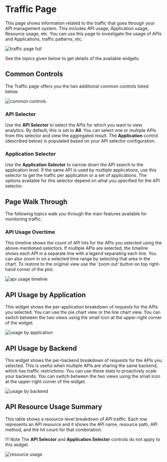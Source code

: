 # Traffic Page

This page shows information related to the traffic that goes through your API management system. This includes API usage, Application usage, Resource usage, etc. You can use this page to investigate the usage of APIs and Applications, traffic patterns, etc.

![traffic page full]({{base_path}}/assets/img/observe/traffic/traffic-page-full.png)

See the topics given below to get details of the available widgets.
 
## Common Controls

The Traffic page offers you the two additional common controls listed below.

![common controls]({{base_path}}/assets/img/observe/traffic/common-controls.png)

### API Selector

Use the **API Selector** to select the APIs for which you want to view analytics. By default, this is set to **All**. You can select one or multiple APIs from this selector and view the aggregated result. The **Application** control (described below) is populated based on your API selector configuration.
  
### Application Selector

Use the **Application Selector** to narrow down the API search to the application level. If the same API is used by multiple applications,
use this selector to get the traffic per application or a set of applications. The options available for this selector depend on what you specified for the API selector.
  
## Page Walk Through

The following topics walk you through the main features available for monitoring traffic.

### API Usage Overtime

This timeline shows the count of API hits for the APIs you selected using the above-mentioned selectors. If multiple APIs are
 selected, the timeline shows each API in a separate line with a legend separating each line. You can also zoom in on a selected time range by selecting that area in the chart.
 To restore to the original view use the 'zoom out' button on top right-hand corner of the plot.
 
![api usage timeline]({{base_path}}/assets/img/observe/traffic/api-usage-timeline.png)
 
## API Usage by Application

This widget shows the per-application breakdown of requests for the APIs you selected. You can use the pie chart view or the line chart view. You can switch between the two views using the small icon at the upper-right corner 
of the widget.

![usage by application]({{base_path}}/assets/img/observe/traffic/usage-by-application.png)
  
## API Usage by Backend

This widget shows the per-backend breakdown of requests for the APIs you selected. This is useful when multiple APIs are sharing the same backend, which has traffic restrictions. You can use these stats to proactively scale your backends. You can switch between the two views using the small icon at the upper-right corner 
of the widget.

![usage by backend]({{base_path}}/assets/img/observe/traffic/usage-by-backend.png)

## API Resource Usage Summary

This table shows a resource-level breakdown of API traffic. Each row represents an API resource and it shows the
 API name, resource path, API method, and the hit count for that combination. 
 
!!! Note
    The **API Selector** and **Application Selector** controls do not apply to this widget.

![resource usage]({{base_path}}/assets/img/observe/traffic/resource-usage.png)
